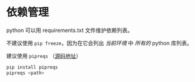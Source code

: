 # 依赖管理

python 可以用 requirements.txt 文件维护依赖列表。

不建议使用 `pip freeze`，因为在它会列出 *当前环境* 中 *所有的* python 库列表。

建议使用 `pipreqs` （[源码地址](https://github.com/bndr/pipreqs)）

```sh
pip install pipreqs
pipreqs <path>
```
